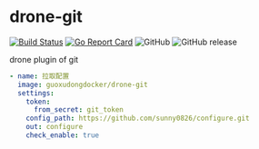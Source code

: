 # drone-git

[![Build Status](https://travis-ci.org/sunny0826/drone-git.svg?branch=master)](https://travis-ci.org/sunny0826/drone-git)
[![Go Report Card](https://goreportcard.com/badge/github.com/sunny0826/drone-git)](https://goreportcard.com/report/github.com/sunny0826/drone-git)
![GitHub](https://img.shields.io/github/license/sunny0826/drone-git.svg)
![GitHub release](https://img.shields.io/github/release/sunny0826/drone-git)

drone plugin of git



```yaml
- name: 拉取配置
  image: guoxudongdocker/drone-git
  settings:
    token:
      from_secret: git_token
    config_path: https://github.com/sunny0826/configure.git
    out: configure
    check_enable: true
```